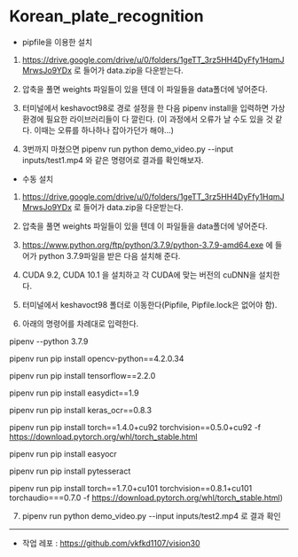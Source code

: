 # Korean_plate_recognition

* pipfile을 이용한 설치

1. https://drive.google.com/drive/u/0/folders/1geTT_3rz5HH4DyFfy1HqmJMrwsJo9YDx 로 들어가 data.zip을 다운받는다.

2. 압축을 풀면 weights 파일들이 있을 텐데 이 파일들을 data폴더에 넣어준다. 

3. 터미널에서 keshavoct98로 경로 설정을 한 다음 pipenv install을 입력하면 가상환경에 필요한 라이브러리들이 다 깔린다.
(이 과정에서 오류가 날 수도 있을 것 같다. 이때는 오류를 하나하나 잡아가던가 해야...)

4. 3번까지 마쳤으면 pipenv run python demo_video.py --input inputs/test1.mp4 와 같은 명령어로 결과를 확인해보자.


* 수동 설치

1. https://drive.google.com/drive/u/0/folders/1geTT_3rz5HH4DyFfy1HqmJMrwsJo9YDx 로 들어가 data.zip을 다운받는다.

2. 압축을 풀면 weights 파일들이 있을 텐데 이 파일들을 data폴더에 넣어준다. 

3. https://www.python.org/ftp/python/3.7.9/python-3.7.9-amd64.exe 에 들어가 python 3.7.9파일을 받은 다음 설치해 준다.

4. CUDA 9.2, CUDA 10.1 을 설치하고 각 CUDA에 맞는 버전의 cuDNN을 설치한다.

5. 터미널에서 keshavoct98 폴더로 이동한다(Pipfile, Pipfile.lock은 없어야 함).

6. 아래의 명령어를 차례대로 입력한다.

pipenv --python 3.7.9

pipenv run pip install opencv-python==4.2.0.34

pipenv run pip install tensorflow==2.2.0

pipenv run pip install easydict==1.9

pipenv run pip install keras_ocr==0.8.3

pipenv run pip install torch==1.4.0+cu92 torchvision==0.5.0+cu92 -f https://download.pytorch.org/whl/torch_stable.html

pipenv run pip install easyocr

pipenv run pip install pytesseract

pipenv run pip install torch==1.7.0+cu101 torchvision==0.8.1+cu101 torchaudio===0.7.0 -f https://download.pytorch.org/whl/torch_stable.html)

7. pipenv run python demo_video.py --input inputs/test2.mp4 로 결과 확인

---
- 작업 레포 : https://github.com/vkfkd1107/vision30

